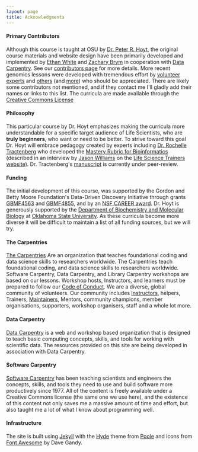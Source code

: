 ```yaml
---
layout: page
title: Acknowledgments
---
```


#### Primary Contributors

Although this course is taught at OSU by [Dr. Peter R. Hoyt](http://biochemistry.okstate.edu/faculty/dr.-peter-hoyt-1), the original course materials and website 
design have been primarily developed and
implemented by [Ethan White](http://ethanwhite.org) and [Zachary Brym](http://zackbrym.weecology.org/) in cooperation with [Data Carpentry](https://datacarpentry.org/). See our [contributors page](https://github.com/datacarpentry/semester-biology/graphs/contributors) for more 
details. More recent genomics lessons were developed with tremendous effort by [volunteer experts](https://github.com/datacarpentry/organization-genomics/graphs/contributors) and [others](https://github.com/datacarpentry/wrangling-genomics/graphs/contributors) (and [more](https://github.com/datacarpentry/shell-genomics/graphs/contributors)) who should be appreciated. There are likely some contributors not mentioned, and if they contact me I'll gladly add their names or links to this list. The curricula are made available through the [Creative Commons License](http://creativecommons.org/licenses/by/4.0/)

#### Philosophy

This particular course by Dr. Hoyt emphasizes making the curricula more 
understandable for a specific target
audience of Life Scientists, who are **truly beginners**, who want or need 
to be better. To strive toward this 
goal Dr. Hoyt will embrace pedagogy created by experts including 
[Dr. Rochelle Tractenberg](https://cbpr.georgetown.edu/rochelle_tractenberg/#)
who developed the [Mastery Rubric for Bioinformatics](https://lifescitrainers.org/2019/06/25/bioinformatics-mastery-rubric-interview-with-rochelle-tractenberg/) (described in an interview by 
[Jason Williams](https://www.linkedin.com/in/jason-williams-52847233) on the 
[Life Science Trainers website)](https://lifescitrainers.org). Dr. Tractenberg's 
[manuscript](https://www.biorxiv.org/content/10.1101/655456v1) is 
currently under peer-review.

#### Funding

The initial development of this course, was supported by the Gordon
and Betty Moore Foundation's Data-Driven Discovery Initiative through grants
[GBMF4563](https://www.moore.org/grants/list/GBMF4563) and [GBMF4855](https://www.moore.org/grants/list/GBMF4855), and by an [NSF CAREER award](http://nsf.gov/awardsearch/showAward?AWD_ID=0953694). 
Dr. Hoyt is generously supported by the 
[Department of Biochemistry and Molecular Biology](http://biochemistry.okstate.edu/) at 
[Oklahoma State University](https://go.okstate.edu/). 
As these curricula 
become more diverse it will be difficult to maintain a list of 
all funding sources, but we will try. 

#### The Carpentries

[The Carpentries](https://carpentries.org/) Are an organization that teaches foundational coding and data science skills to researchers worldwide. The Carpentries teach foundational coding, and data science skills to researchers worldwide. Software Carpentry, Data Carpentry, and Library Carpentry workshops are based on our lessons. Workshop hosts, Instructors, and learners must be prepared to follow our [Code of Conduct](http://docs.carpentries.org/topic_folders/policies/code-of-conduct.html). We are a diverse, global community of volunteers. Our community includes [Instructors](https://carpentries.org/instructors/), helpers, Trainers, [Maintainers](https://carpentries.org/maintainers/), Mentors, community champions, member organisations, supporters, workshop organisers, staff and a whole lot more.

#### Data Carpentry

[Data Carpentry](http://datacarpentry.org/) is a web and workshop based organization that is designed to teach 
basic computing concepts, skills, and tools for working with scientific data. 
The resources provided on this site are being developed in association with Data 
Carpentry.

#### Software Carpentry

[Software Carpentry](http://software-carpentry.org) has been teaching scientists and engineers the concepts, skills, 
and tools they need to use and build software more productively since 1977. All 
of the content is freely available under a Creative Commons license (the same 
one we use here), and the existence of this content not only saves me a massive 
amount of time and effort, but also taught me a lot of what I know about 
programming well.

#### Infrastructure

The site is built using [Jekyll](http://jekyllrb.com/) with the [Hyde](http://hyde.getpoole.com/) theme from [Poole](http://getpoole.com/) 
and icons from [Font Awesome](http://fontawesome.io) by Dave Gandy.
